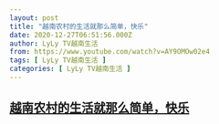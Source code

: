 ```yaml
---
layout: post
title: "越南农村的生活就那么简单，快乐"
date: 2020-12-27T06:51:56.000Z
author: LyLy TV越南生活
from: https://www.youtube.com/watch?v=AY9OMOw02e4
tags: [ LyLy TV越南生活 ]
categories: [ LyLy TV越南生活 ]
---
```

<!--1609051916000-->
[越南农村的生活就那么简单，快乐](https://www.youtube.com/watch?v=AY9OMOw02e4)
------

<div>

</div>
